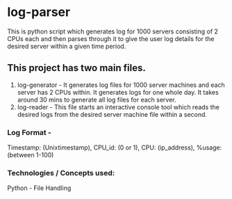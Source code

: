 # log-parser
This is python script which generates log for 1000 servers consisting of 2 CPUs each and then parses through it to give the user log details for the desired server within a given time period.

## This project has two main files.
1. log-generator - It generates log files for 1000 server machines and each server has 2 CPUs within. It generates logs for one whole day. It takes around 30 mins to generate all log files for each server.
2. log-reader - This file starts an interactive console tool which reads the desired logs from the desired server machine file within a second.

### Log Format -
Timestamp: (Unixtimestamp), CPU_id: (0 or 1), CPU: (ip_address), %usage: (between 1-100)

### Technologies / Concepts used:
Python - File Handling




